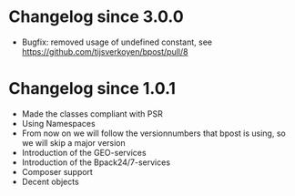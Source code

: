# Changelog since 3.0.0

* Bugfix: removed usage of undefined constant, see https://github.com/tijsverkoyen/bpost/pull/8


# Changelog since 1.0.1

* Made the classes compliant with PSR
* Using Namespaces
* From now on we will follow the versionnumbers that bpost is using, so we will
  skip a major version
* Introduction of the GEO-services
* Introduction of the Bpack24/7-services
* Composer support
* Decent objects
